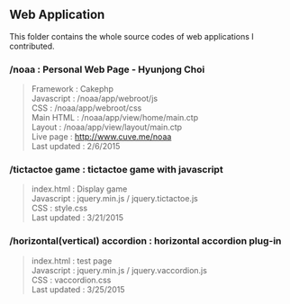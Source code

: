 ## Web Application
This folder contains the whole source codes of web applications I contributed.

### /noaa : Personal Web Page - Hyunjong Choi

> Framework : Cakephp<br />
> Javascript : /noaa/app/webroot/js<br />
> CSS : /noaa/app/webroot/css<br />
> Main HTML : /noaa/app/view/home/main.ctp<br />
> Layout : /noaa/app/view/layout/main.ctp<br />
> Live page : http://www.cuve.me/noaa<br />
> Last updated : 2/6/2015



### /tictactoe game : tictactoe game with javascript

> index.html : Display game<br />
> Javascript : jquery.min.js / jquery.tictactoe.js<br />
> CSS : style.css<br />
> Last updated : 3/21/2015

### /horizontal(vertical) accordion : horizontal accordion plug-in

> index.html : test page<br />
> Javascript : jquery.min.js / jquery.vaccordion.js<br />
> CSS : vaccordion.css<br />
> Last updated : 3/25/2015

